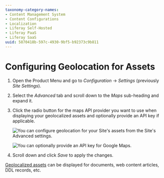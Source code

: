 ```yaml
---
taxonomy-category-names:
- Content Management System
- Content Configurations
- Localization
- Liferay Self-Hosted
- Liferay PaaS
- Liferay SaaS
uuid: 5870418b-597c-4930-9bf5-b92373c9b811
---
```

# Configuring Geolocation for Assets

<!-- This article could use an introductory paragraph that answers: what geolocated assets are - IDEALLY we present a screenshot of an asset being displayed in liferay that shows geolocation data included. This gives the reader a sense of what this article is helping them accomplish. -->

1. Open the Product Menu and go to *Configuration* &rarr; *Settings* (previously *Site Settings*).
1. Select the *Advanced* tab and scroll down to the *Maps* sub-heading and expand it.
1. Click the radio button for the maps API provider you want to use when displaying your geolocalized assets and optionally provide an API key if applicable.

    ![You can configure geolocation for your Site's assets from the Site's Advanced settings.](./configuring-geolocation-for-assets/images/01.png)

    ![You can optionally provide an API key for Google Maps.](./configuring-geolocation-for-assets/images/02.png)

1. Scroll down and click *Save* to apply the changes.

[Geolocalized assets](../../../content-authoring-and-management/tags-and-categories/geolocating-assets.md) can be displayed for documents, web content articles, DDL records, etc.
